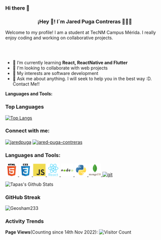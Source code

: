 ### Hi there 👋

<p align="center" width="300">
   <h3 align="center">¡Hey 👋! I´m Jared Puga Contreras 👨🏻‍💻</h3>
</p>

Welcome to my profile! I am a student at TecNM Campus Mérida. I really enjoy coding and working on collaborative projects.

<br />
<br />

- 🌱 I’m currently learning **React, ReactNative and Flutter**
- 👯 I'm looking to collaborate with web projects
- 🤔 My interests are software development
- 💬 Ask me about anything. I will seek to help you in the best way :D. Contact Me!!


**Languages and Tools:**  
### Top Languages

[![Top Langs](https://github-readme-stats.vercel.app/api/top-langs/?username=JaredPuga&layout=compact)](https://github.com/anuraghazra/github-readme-stats)

<h3 align="left">Connect with me:</h3>
<p align="left">
<a href="https://www.facebook.com/jared.pugacontreras/" target="_blank"><img align="center" src="https://raw.githubusercontent.com/rahuldkjain/github-profile-readme-generator/master/src/images/icons/Social/facebook.svg" alt="jaredpuga" height="30" width="40" /></a>
<a href="https://www.linkedin.com/in/jared-puga-contreras/" target="_blank"><img align="center" src="https://github.com/rahuldkjain/github-profile-readme-generator/blob/master/src/images/icons/Social/linked-in-alt.svg" alt="jared-puga-contreras" height="30" width="40" /></a>
</p>

<h3 align="left">Languages and Tools:</h3>

<p align="left"> <a href="https://www.w3.org/html/" target="_blank" rel="noreferrer"> <img src="https://raw.githubusercontent.com/devicons/devicon/master/icons/html5/html5-original-wordmark.svg" alt="html5" width="40" height="40"/> </a> <a href="https://www.w3schools.com/css/" target="_blank" rel="noreferrer"> <img src="https://raw.githubusercontent.com/devicons/devicon/master/icons/css3/css3-original-wordmark.svg" alt="css3" width="40" height="40"/> </a> <a href="https://developer.mozilla.org/en-US/docs/Web/JavaScript" target="_blank" rel="noreferrer"> <img src="https://raw.githubusercontent.com/devicons/devicon/master/icons/javascript/javascript-original.svg" alt="javascript" width="40" height="40"/> </a> <a href="https://reactjs.org/" target="_blank" rel="noreferrer"> <img src="https://raw.githubusercontent.com/devicons/devicon/master/icons/react/react-original-wordmark.svg" alt="react" width="40" height="40"/> </a> <a href="https://nodejs.org" target="_blank" rel="noreferrer"> <img src="https://raw.githubusercontent.com/devicons/devicon/master/icons/nodejs/nodejs-original-wordmark.svg" alt="nodejs" width="40" height="40"/> </a> <a href="https://www.python.org" target="_blank" rel="noreferrer"> <img src="https://raw.githubusercontent.com/devicons/devicon/master/icons/python/python-original.svg" alt="python" width="40" height="40"/> </a> <a href="https://www.mongodb.com/" target="_blank" rel="noreferrer"> <img src="https://raw.githubusercontent.com/devicons/devicon/master/icons/mongodb/mongodb-original-wordmark.svg" alt="mongodb" width="40" height="40"/> </a> <a href="https://git-scm.com/" target="_blank" rel="noreferrer"> <img src="https://www.vectorlogo.zone/logos/git-scm/git-scm-icon.svg" alt="git" width="40" height="40"/> </a> </p>

![Tapas's Github Stats](https://github-readme-stats.vercel.app/api?username=JaredPuga&show_icons=true&theme=radical)

### GitHub Streak

<img width="48%" src="https://github-readme-streak-stats.herokuapp.com/?user=JaredPuga&theme=highcontrast&hide_border=true" alt="Geosham233" />

### Activity Trends


**Page Views**(Counting since 14th Nov 2022): ![Visitor Count](https://profile-counter.glitch.me/JaredPuga/count.svg)